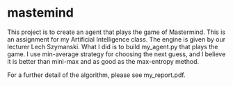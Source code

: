 # mastemind
This project is to create an agent that plays the game of Mastermind. 
This is an assignment for my Artificial Intelligence class. 
The engine is given by our lecturer Lech Szymanski. 
What I did is to build my_agent.py that plays the game.
I use min-average strategy for choosing the next guess, and I believe it is better than mini-max and as good as the max-entropy method.

For a further detail of the algorithm, please see my_report.pdf.
